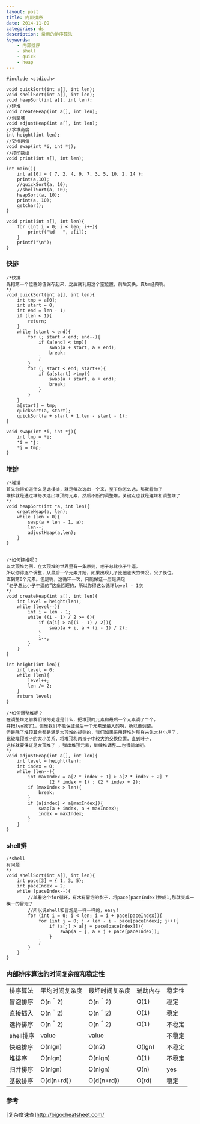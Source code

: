 ```yaml
---
layout: post
title: 内部排序
date: 2014-11-09
categories: ds
description: 常用的排序算法
keywords:
    - 内部排序
    - shell
    - quick
    - heap
---
```



	#include <stdio.h>

	void quickSort(int a[], int len);
	void shellSort(int a[], int len);
	void heapSort(int a[], int len);
	//建堆
	void createHeap(int a[], int len);
	//调整堆
	void adjustHeap(int a[], int len);
	//求堆高度
	int height(int len);
	//交换两值
	void swap(int *i, int *j);
	//打印数组
	void print(int a[], int len);

	int main(){
		int a[10] = { 7, 2, 4, 9, 7, 3, 5, 10, 2, 14 };
		print(a,10);
		//quickSort(a, 10);
		//shellSort(a, 10);
		heapSort(a, 10);
		print(a, 10);
		getchar();
	}

	void print(int a[], int len){
		for (int i = 0; i < len; i++){
			printf("%d   ", a[i]);
		}
		printf("\n");
	}

### 快排

	/*快排
	先把第一个位置的值保存起来，之后就利用这个空位置，前后交换，真tm经典啊。
	*/
	void quickSort(int a[], int len){
		int tmp = a[0];
		int start = 0;
		int end = len - 1;
		if (len < 1){
			return;
		}
		while (start < end){
			for (; start < end; end--){
				if (a[end] < tmp){
					swap(a + start, a + end);
					break;
				}
			}
			for (; start < end; start++){
				if (a[start] >tmp){
					swap(a + start, a + end);
					break;
				}
			}
		}
		a[start] = tmp;
		quickSort(a, start);
		quickSort(a + start + 1,len - start - 1);
	}

	void swap(int *i, int *j){
		int tmp = *i;
		*i = *j;
		*j = tmp;
	}

### 堆排  

	/*堆排
	首先你得知道什么是选择排，就是每次选出一个来，至于你怎么选，那就看你了
	堆排就是通过堆每次选出堆顶的元素，然后不断的调整堆，关键点也就是建堆和调整堆了
	*/
	void heapSort(int *a, int len){
		createHeap(a, len);
		while (len > 0){
			swap(a + len - 1, a);
			len--;
			adjustHeap(a,len);
		}
	}


	/*如何建堆呢？
	以大顶堆为例，在大顶堆的世界里有一条原则，老子总比小子牛逼。
	所以你得逐个调整，从最后一个元素开始，如果出现儿子比他爸大的情况，父子换位。
	直到第0个元素。但是呢，这循环一次，只能保证一层是满足
	“老子总比小子牛逼的”这条哲理的，所以你得这么循环level - 1次
	*/
	void createHeap(int a[], int len){
		int level = height(len);
		while (level--){
			int i = len - 1;
			while ((i - 1) / 2 >= 0){
				if (a[i] > a[(i - 1) / 2]){
					swap(a + i, a + (i - 1) / 2);
				}
				i--;
			}
		}
	}

	int height(int len){
		int level = 0;
		while (len){
			level++;
			len /= 2;
		}
		return level;
	}

	/*如何调整堆呢？
	在调整堆之前我们做的处理是什么，把堆顶的元素和最后一个元素调了个个，
	并把len减了1，但是我们不能保证最后一个元素是最大的啊，所以要调整。
	但是除了堆顶其余都是满足大顶堆的规则的，我们如果采用建堆时那样未免大材小用了，
	比较堆顶孩子的大小关系，将堆顶和两孩子中较大的交换位置，直到叶子，
	这样就要保证是大顶堆了 ，弹出堆顶元素，继续堆调整……也很简单吧。
	*/
	void adjustHeap(int a[], int len){
		int level = height(len);
		int index = 0;
		while (len--){
			int maxIndex = a[2 * index + 1] > a[2 * index + 2] ?
					(2 * index + 1) : (2 * index + 2);
			if (maxIndex > len){
				break;
			}
			if (a[index] < a[maxIndex]){
				swap(a + index, a + maxIndex);
				index = maxIndex;
			}
		}
	}

### shell排

	/*shell
	有问题
	*/
	void shellSort(int a[], int len){
		int pace[3] = { 1, 3, 5};
		int paceIndex = 2;
		while (paceIndex--){
			//单看这个for循环，有木有冒泡的影子，将pace[paceIndex]换成1,那就变成一模一的冒泡了
			//所以说shell和冒泡是一样一样的，easy！
			for (int i = 0; i < len; i = i + pace[paceIndex]){
				for (int j = 0; j < len - i - pace[paceIndex]; j++){
					if (a[j] > a[j + pace[paceIndex]]){
						swap(a + j, a + j + pace[paceIndex]);
					}
				}
			}
		}
	}

### 内部排序算法的时间复杂度和稳定性  
<table>
        <tr>
            <td>排序算法</td>
            <td>平均时间复杂度</td>
            <td>最坏时间复杂度</td>
			<td>辅助内存</td>
            <td>稳定性</td>
        </tr>
        <tr>
            <td>冒泡排序</td>
            <td>O(n＾2)</td>
            <td>O(n＾2)</td>
			<td>O(1) </td>
            <td>稳定</td>
        </tr>
		<tr>
            <td>直接插入</td>
            <td>O(n＾2)</td>
            <td>O(n＾2)</td>
			<td>O(1)</td>
            <td>稳定</td>
        </tr>
		<tr>
            <td>选择排序</td>
            <td>O(n＾2)</td>
            <td>O(n＾2)</td>
			<td>O(1)</td>
            <td>不稳定</td>
        </tr>
		<tr>
            <td>shell排序</td>
            <td>value</td>
            <td>value</td>
			<td> </td>
            <td>不稳定</td>
        </tr>
		<tr>
            <td>快速排序</td>
            <td>O(nlgn)</td>
            <td>O(n2)</td>
			<td>O(lgn)</td>
            <td>不稳定</td>
        </tr>
		<tr>
            <td>堆排序</td>
            <td>O(nlgn)</td>
            <td>O(nlgn)</td>
			<td>O(1)</td>
            <td>不稳定</td>
        </tr>
		<tr>
            <td>归并排序</td>
            <td>O(nlgn)</td>
            <td>O(nlgn)</td>
			<td>O(n)</td>
            <td>yes</td>
        </tr>
		<tr>
            <td>基数排序</td>
            <td>O(d(n+rd))</td>
            <td>O(d(n+rd))</td>
			<td>O(rd)</td>
            <td>稳定</td>
        </tr>
</table>

### 参考

[复杂度速查]<http://bigocheatsheet.com/>

